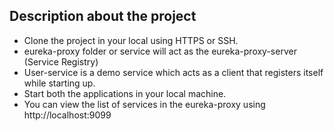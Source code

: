 ## Description about the project

 - Clone the project in your local using HTTPS or SSH.
 - eureka-proxy folder or service will act as the eureka-proxy-server (Service Registry)
 - User-service is a demo service which acts as a client that registers itself while starting up.
 - Start both the applications in your local machine.
 - You can view the list of services in the eureka-proxy using http://localhost:9099

